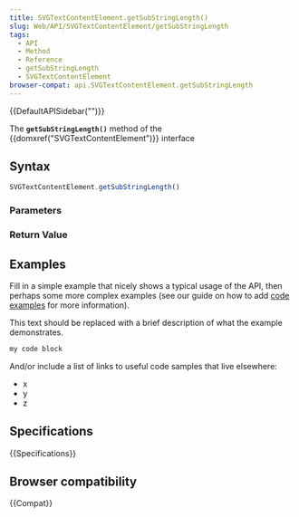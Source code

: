 ```yaml
---
title: SVGTextContentElement.getSubStringLength()
slug: Web/API/SVGTextContentElement/getSubStringLength
tags:
  - API
  - Method
  - Reference
  - getSubStringLength
  - SVGTextContentElement
browser-compat: api.SVGTextContentElement.getSubStringLength
---
```

{{DefaultAPISidebar("")}}

The **`getSubStringLength()`** method of the {{domxref("SVGTextContentElement")}} interface 

## Syntax

```js
SVGTextContentElement.getSubStringLength()
```

### Parameters



### Return Value



## Examples

Fill in a simple example that nicely shows a typical usage of the API, then perhaps some more complex examples (see our guide on how to add [code examples](/en-US/docs/MDN/Contribute/Structures/Code_examples) for more information).

This text should be replaced with a brief description of what the example demonstrates.

```js
my code block
```

And/or include a list of links to useful code samples that live elsewhere:

*   x
*   y
*   z

## Specifications

{{Specifications}}

## Browser compatibility

{{Compat}}


